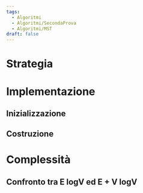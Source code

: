 ```yaml
---
tags:
  - Algoritmi
  - Algoritmi/SecondaProva
  - Algoritmi/MST
draft: false
---
```

# Strategia

# Implementazione

## Inizializzazione

## Costruzione


# Complessità

## Confronto tra E logV ed E + V logV